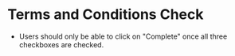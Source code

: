 # Terms and Conditions Check
* Users should only be able to click on "Complete" once all three checkboxes are checked.


